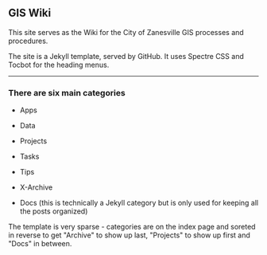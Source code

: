 ## GIS Wiki

This site serves as the Wiki for the City of Zanesville GIS processes and procedures.

The site is a Jekyll template, served by GitHub. It uses Spectre CSS and Tocbot for the heading menus.

---

### There are six main categories

- Apps
- Data
- Projects
- Tasks
- Tips
- X-Archive

- Docs (this is technically a Jekyll category but is only used for keeping all the posts organized)

The template is very sparse - categories are on the index page and soreted in reverse to get "Archive" to show up last, "Projects" to show up first and "Docs" in between.
